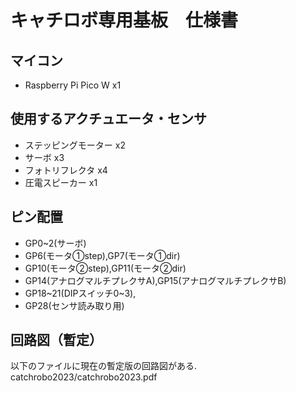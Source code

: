 # キャチロボ専用基板　仕様書
## マイコン
- Raspberry Pi Pico W x1

## 使用するアクチュエータ・センサ
- ステッピングモーター x2
- サーボ x3
- フォトリフレクタ x4
- 圧電スピーカー x1

## ピン配置
- GP0~2(サーボ)
- GP6(モータ①step),GP7(モータ①dir)
- GP10(モータ②step),GP11(モータ②dir)
- GP14(アナログマルチプレクサA),GP15(アナログマルチプレクサB)
- GP18~21(DIPスイッチ0~3),
- GP28(センサ読み取り用)

## 回路図（暫定）
以下のファイルに現在の暫定版の回路図がある.
catchrobo2023/catchrobo2023.pdf